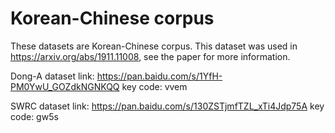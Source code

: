 # Korean-Chinese corpus
These datasets are Korean-Chinese corpus. 
This dataset was used in https://arxiv.org/abs/1911.11008, see the paper for more information.

Dong-A dataset
link: https://pan.baidu.com/s/1YfH-PM0YwU_GOZdkNGNKQQ 
key code: vvem 

SWRC dataset
link: https://pan.baidu.com/s/130ZSTjmfTZL_xTi4Jdp75A 
key code: gw5s 
